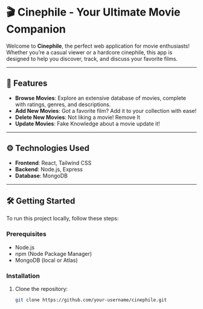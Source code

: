 # 🎬 Cinephile - Your Ultimate Movie Companion

Welcome to **Cinephile**, the perfect web application for movie enthusiasts! Whether you’re a casual viewer or a hardcore cinephile, this app is designed to help you discover, track, and discuss your favorite films.

---

## 🌟 Features

- **Browse Movies**: Explore an extensive database of movies, complete with ratings, genres, and descriptions.
- **Add New Movies**: Got a favorite film? Add it to your collection with ease!
- **Delete New Movies**: Not liking a movie! Remove It
- **Update Movies**: Fake Knowledge about a movie update it!


---

## ⚙️ Technologies Used

- **Frontend**: React, Tailwind CSS
- **Backend**: Node.js, Express
- **Database**: MongoDB

---

## 🛠️ Getting Started

To run this project locally, follow these steps:

### Prerequisites

- Node.js
- npm (Node Package Manager)
- MongoDB (local or Atlas)

### Installation

1. Clone the repository:
   ```bash
   git clone https://github.com/your-username/cinephile.git
